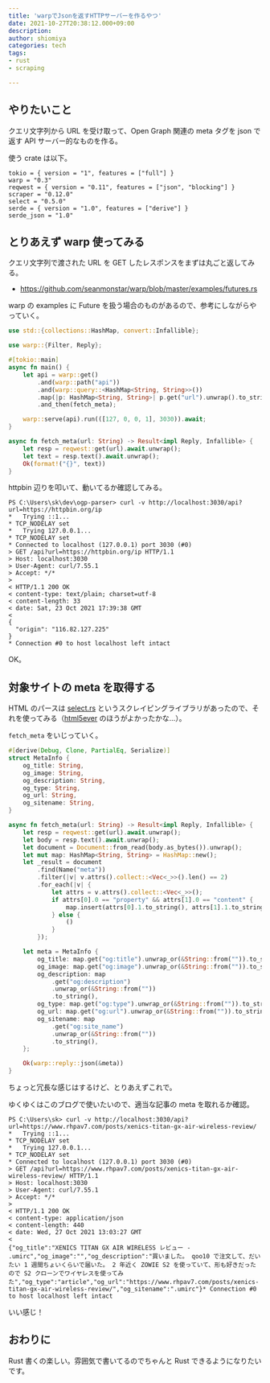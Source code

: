 ```yaml
---
title: 'warpでJsonを返すHTTPサーバーを作るやつ'
date: 2021-10-27T20:38:12.000+09:00
description:
author: shiomiya
categories: tech
tags:
- rust
- scraping

---
```

## やりたいこと

クエリ文字列から URL を受け取って、Open Graph 関連の meta タグを json で返す API サーバー的なものを作る。

使う crate は以下。

```
tokio = { version = "1", features = ["full"] }
warp = "0.3"
reqwest = { version = "0.11", features = ["json", "blocking"] }
scraper = "0.12.0"
select = "0.5.0"
serde = { version = "1.0", features = ["derive"] }
serde_json = "1.0"
```

## とりあえず warp 使ってみる

クエリ文字列で渡された URL を GET したレスポンスをまずは丸ごと返してみる。

- https://github.com/seanmonstar/warp/blob/master/examples/futures.rs

warp の examples に Future を扱う場合のものがあるので、参考にしながらやっていく。

```rust
use std::{collections::HashMap, convert::Infallible};

use warp::{Filter, Reply};

#[tokio::main]
async fn main() {
    let api = warp::get()
        .and(warp::path("api"))
        .and(warp::query::<HashMap<String, String>>())
        .map(|p: HashMap<String, String>| p.get("url").unwrap().to_string())
        .and_then(fetch_meta);

    warp::serve(api).run(([127, 0, 0, 1], 3030)).await;
}

async fn fetch_meta(url: String) -> Result<impl Reply, Infallible> {
    let resp = reqwest::get(url).await.unwrap();
    let text = resp.text().await.unwrap();
    Ok(format!("{}", text))
}
```

httpbin 辺りを叩いて、動いてるか確認してみる。

```
PS C:\Users\sk\dev\ogp-parser> curl -v http://localhost:3030/api?url=https://httpbin.org/ip
*   Trying ::1...
* TCP_NODELAY set
*   Trying 127.0.0.1...
* TCP_NODELAY set
* Connected to localhost (127.0.0.1) port 3030 (#0)
> GET /api?url=https://httpbin.org/ip HTTP/1.1
> Host: localhost:3030
> User-Agent: curl/7.55.1
> Accept: */*
>
< HTTP/1.1 200 OK
< content-type: text/plain; charset=utf-8
< content-length: 33
< date: Sat, 23 Oct 2021 17:39:38 GMT
<
{
  "origin": "116.82.127.225"
}
* Connection #0 to host localhost left intact
```

OK。

## 対象サイトの meta を取得する

HTML のパースは [select.rs](https://github.com/utkarshkukreti/select.rs) というスクレイピングライブラリがあったので、それを使ってみる（[html5ever](https://github.com/servo/html5ever) のほうがよかったかな...）。

`fetch_meta` をいじっていく。

```rust
#[derive(Debug, Clone, PartialEq, Serialize)]
struct MetaInfo {
    og_title: String,
    og_image: String,
    og_description: String,
    og_type: String,
    og_url: String,
    og_sitename: String,
}

async fn fetch_meta(url: String) -> Result<impl Reply, Infallible> {
    let resp = reqwest::get(url).await.unwrap();
    let body = resp.text().await.unwrap();
    let document = Document::from_read(body.as_bytes()).unwrap();
    let mut map: HashMap<String, String> = HashMap::new();
    let _result = document
        .find(Name("meta"))
        .filter(|v| v.attrs().collect::<Vec<_>>().len() == 2)
        .for_each(|v| {
            let attrs = v.attrs().collect::<Vec<_>>();
            if attrs[0].0 == "property" && attrs[1].0 == "content" {
                map.insert(attrs[0].1.to_string(), attrs[1].1.to_string());
            } else {
                ()
            }
        });

    let meta = MetaInfo {
        og_title: map.get("og:title").unwrap_or(&String::from("")).to_string(),
        og_image: map.get("og:image").unwrap_or(&String::from("")).to_string(),
        og_description: map
            .get("og:description")
            .unwrap_or(&String::from(""))
            .to_string(),
        og_type: map.get("og:type").unwrap_or(&String::from("")).to_string(),
        og_url: map.get("og:url").unwrap_or(&String::from("")).to_string(),
        og_sitename: map
            .get("og:site_name")
            .unwrap_or(&String::from(""))
            .to_string(),
    };

    Ok(warp::reply::json(&meta))
}
```

ちょっと冗長な感じはするけど、とりあえずこれで。

ゆくゆくはこのブログで使いたいので、適当な記事の meta を取れるか確認。

```
PS C:\Users\sk> curl -v http://localhost:3030/api?url=https://www.rhpav7.com/posts/xenics-titan-gx-air-wireless-review/
*   Trying ::1...
* TCP_NODELAY set
*   Trying 127.0.0.1...
* TCP_NODELAY set
* Connected to localhost (127.0.0.1) port 3030 (#0)
> GET /api?url=https://www.rhpav7.com/posts/xenics-titan-gx-air-wireless-review/ HTTP/1.1
> Host: localhost:3030
> User-Agent: curl/7.55.1
> Accept: */*
>
< HTTP/1.1 200 OK
< content-type: application/json
< content-length: 440
< date: Wed, 27 Oct 2021 13:03:27 GMT
<
{"og_title":"XENICS TITAN GX AIR WIRELESS レビュー - .umirc","og_image":"","og_description":"買いました。 qoo10 で注文して、だいたい 1 週間ちょいくらいで届いた。 2 年近く ZOWIE S2 を使っていて、形も好きだったので S2 クローンでワイヤレスを使ってみた","og_type":"article","og_url":"https://www.rhpav7.com/posts/xenics-titan-gx-air-wireless-review/","og_sitename":".umirc"}* Connection #0 to host localhost left intact
```

いい感じ！

## おわりに

Rust 書くの楽しい。雰囲気で書いてるのでちゃんと Rust できるようになりたいです。
